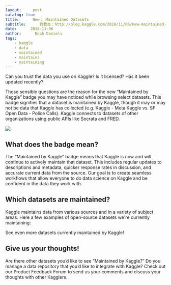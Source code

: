 ```yaml
---
layout:     post
catalog: true
title:      New： Maintained Datasets
subtitle:      转载自：http://blog.kaggle.com/2018/11/06/new-maintained-datasets/
date:      2018-11-06
author:      Noah Daniels
tags:
    - kaggle
    - data
    - maintained
    - maintains
    - maintaining
---
```


Can you trust the data you use on Kaggle? Is it licensed? Has it been updated recently?

Those sensible questions are the reason for the new “Maintained by Kaggle” badge you may have noticed while browsing select datasets. This badge signifies that a dataset is maintained by Kaggle, though it may or may not be data that Kaggle has collected (e.g. Kaggle - Meta Kaggle vs. SF Open Data - Police Calls). Kaggle connects to datasets of other organizations using public APIs like Socrata and FRED.

![](http://s5047.pcdn.co/wp-content/uploads/2018/11/maintained_by_screenshot-300x101.png)


## What does the badge mean?

The “Maintained by Kaggle” badge means that Kaggle is now and will continue to actively maintain that dataset. This includes regular updates to descriptions and metadata, quicker response rates in discussion, and accurate current data from the source. Our goal is to create seamless workflows that allow everyone to do data science on Kaggle and be confident in the data they work with.

## Which datasets are maintained?

Kaggle maintains data from various sources and in a variety of subject areas. Here a few examples of open-source datasets we're currently maintaining: 

See even more datasets currently maintained by Kaggle!

## Give us your thoughts!

Are there other datasets you’d like to see “Maintained by Kaggle?” Do you manage a data repository that you’d like to integrate with Kaggle? Check out our Product Feedback Forum to send us your comments and discuss your thoughts with other Kagglers. 
